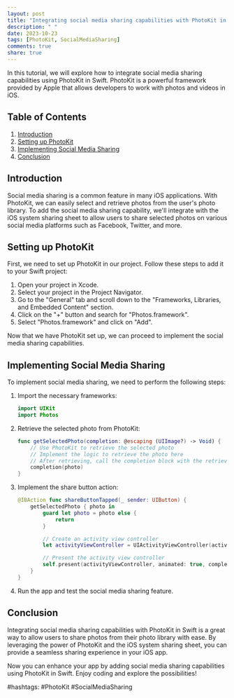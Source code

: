```yaml
---
layout: post
title: "Integrating social media sharing capabilities with PhotoKit in Swift"
description: " "
date: 2023-10-23
tags: [PhotoKit, SocialMediaSharing]
comments: true
share: true
---
```


In this tutorial, we will explore how to integrate social media sharing capabilities using PhotoKit in Swift. PhotoKit is a powerful framework provided by Apple that allows developers to work with photos and videos in iOS.

## Table of Contents
1. [Introduction](#introduction)
2. [Setting up PhotoKit](#setting-up-photokit)
3. [Implementing Social Media Sharing](#implementing-social-media-sharing)
4. [Conclusion](#conclusion)

## Introduction <a name="introduction"></a>
Social media sharing is a common feature in many iOS applications. With PhotoKit, we can easily select and retrieve photos from the user's photo library. To add the social media sharing capability, we'll integrate with the iOS system sharing sheet to allow users to share selected photos on various social media platforms such as Facebook, Twitter, and more.

## Setting up PhotoKit <a name="setting-up-photokit"></a>
First, we need to set up PhotoKit in our project. Follow these steps to add it to your Swift project:

1. Open your project in Xcode.
2. Select your project in the Project Navigator.
3. Go to the "General" tab and scroll down to the "Frameworks, Libraries, and Embedded Content" section.
4. Click on the "+" button and search for "Photos.framework".
5. Select "Photos.framework" and click on "Add".

Now that we have PhotoKit set up, we can proceed to implement the social media sharing capabilities.

## Implementing Social Media Sharing <a name="implementing-social-media-sharing"></a>
To implement social media sharing, we need to perform the following steps:

1. Import the necessary frameworks:
   ```swift
   import UIKit
   import Photos
   ```

2. Retrieve the selected photo from PhotoKit:
   ```swift
   func getSelectedPhoto(completion: @escaping (UIImage?) -> Void) {
       // Use PhotoKit to retrieve the selected photo
       // Implement the logic to retrieve the photo here
       // After retrieving, call the completion block with the retrieved photo
       completion(photo)
   }
   ```

3. Implement the share button action:
   ```swift
   @IBAction func shareButtonTapped(_ sender: UIButton) {
       getSelectedPhoto { photo in
           guard let photo = photo else {
               return
           }

           // Create an activity view controller
           let activityViewController = UIActivityViewController(activityItems: [photo], applicationActivities: nil)

           // Present the activity view controller
           self.present(activityViewController, animated: true, completion: nil)
       }
   }
   ```

4. Run the app and test the social media sharing feature.

## Conclusion <a name="conclusion"></a>
Integrating social media sharing capabilities with PhotoKit in Swift is a great way to allow users to share photos from their photo library with ease. By leveraging the power of PhotoKit and the iOS system sharing sheet, you can provide a seamless sharing experience in your iOS app.

Now you can enhance your app by adding social media sharing capabilities using PhotoKit in Swift. Enjoy coding and explore the possibilities! 

#hashtags: #PhotoKit #SocialMediaSharing